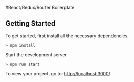 #React/Redux/Router Boilerplate

## Getting Started

To get started, first install all the necessary dependencies.
```
> npm install
```

Start the development server
```
> npm run start
```

To view your project, go to: [http://localhost:3000/](http://localhost:3000/)
